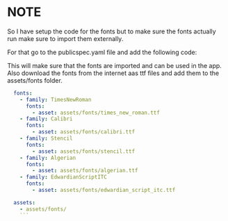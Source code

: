 # NOTE

So I have setup the code for the fonts but to make sure the fonts actually run make sure to import them externally. 

For that go to the publicspec.yaml file and add the following code:

This will make sure that the fonts are imported and can be used in the app.
Also download the fonts from the internet aas ttf files and add them to the assets/fonts folder.    

```yaml
  fonts:
    - family: TimesNewRoman
      fonts:
        - asset: assets/fonts/times_new_roman.ttf
    - family: Calibri
      fonts:
        - asset: assets/fonts/calibri.ttf
    - family: Stencil
      fonts:
        - asset: assets/fonts/stencil.ttf
    - family: Algerian
      fonts:
        - asset: assets/fonts/algerian.ttf
    - family: EdwardianScriptITC
      fonts:
        - asset: assets/fonts/edwardian_script_itc.ttf

  assets:
    - assets/fonts/
    ```
    